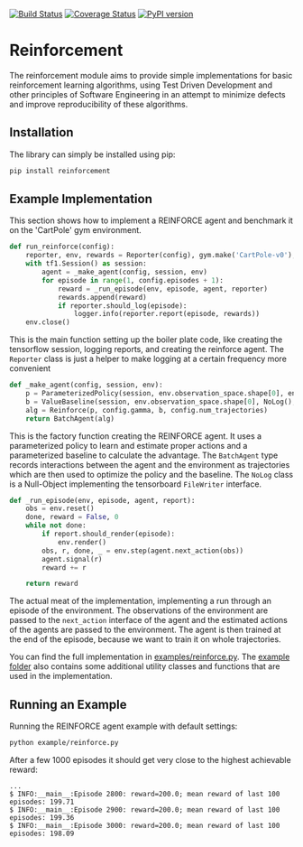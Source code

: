 [![Build Status](https://travis-ci.org/SwamyDev/reinforcement.svg?branch=master)](https://travis-ci.org/SwamyDev/reinforcement) [![Coverage Status](https://coveralls.io/repos/github/SwamyDev/reinforcement/badge.svg?branch=master)](https://coveralls.io/github/SwamyDev/reinforcement?branch=master) [![PyPI version](https://badge.fury.io/py/reinforcement.svg)](https://badge.fury.io/py/reinforcement)

# Reinforcement
The reinforcement module aims to provide simple implementations for basic reinforcement learning algorithms, using Test Driven Development and other principles of Software Engineering in an attempt to minimize defects and improve reproducibility of these algorithms.

## Installation
The library can simply be installed using pip:
```bash
pip install reinforcement
```

## Example Implementation
This section shows how to implement a REINFORCE agent and benchmark it on the 'CartPole' gym environment.

[embedmd]:# (example/reinforce.py python /def run_reinforce/ /env.close\(\)/)
```python
def run_reinforce(config):
    reporter, env, rewards = Reporter(config), gym.make('CartPole-v0'), []
    with tf1.Session() as session:
        agent = _make_agent(config, session, env)
        for episode in range(1, config.episodes + 1):
            reward = _run_episode(env, episode, agent, reporter)
            rewards.append(reward)
            if reporter.should_log(episode):
                logger.info(reporter.report(episode, rewards))
    env.close()
```
This is the main function setting up the boiler plate code, like creating the tensorflow session, logging reports, and creating the reinforce agent. The `Reporter` class is just a helper to make logging at a certain frequency more convenient

[embedmd]:# (example/reinforce.py python /def _make_agent/ /return BatchAgent\(alg\)/)
```python
def _make_agent(config, session, env):
    p = ParameterizedPolicy(session, env.observation_space.shape[0], env.action_space.n, NoLog(), config.lr_policy)
    b = ValueBaseline(session, env.observation_space.shape[0], NoLog(), config.lr_baseline)
    alg = Reinforce(p, config.gamma, b, config.num_trajectories)
    return BatchAgent(alg)
```

This is the factory function creating the REINFORCE agent. It uses a parameterized policy to learn and estimate proper actions and a parameterized baseline to calculate the advantage. The `BatchAgent` type records interactions between the agent and the environment as trajectories which are then used to optimize the policy and the baseline. The `NoLog` class is a Null-Object implementing the tensorboard `FileWriter` interface.

[embedmd]:# (example/reinforce.py python /def _run_episode/ /return reward/)
```python
def _run_episode(env, episode, agent, report):
    obs = env.reset()
    done, reward = False, 0
    while not done:
        if report.should_render(episode):
            env.render()
        obs, r, done, _ = env.step(agent.next_action(obs))
        agent.signal(r)
        reward += r

    return reward
```

The actual meat of the implementation, implementing a run through an episode of the environment. The observations of the environment are passed to the `next_action` interface of the agent and the estimated actions of the agents are passed to the environment. The agent is then trained at the end of the episode, because we want to train it on whole trajectories.

You can find the full implementation in [examples/reinforce.py](example/reinforce.py). The [example folder](example/) also contains some additional utility classes and functions that are used in the implementation.

## Running an Example
Running the REINFORCE agent example with default settings:
```bash
python example/reinforce.py
```

After a few 1000 episodes it should get very close to the highest achievable reward:
```
...
$ INFO:__main__:Episode 2800: reward=200.0; mean reward of last 100 episodes: 199.71
$ INFO:__main__:Episode 2900: reward=200.0; mean reward of last 100 episodes: 199.36
$ INFO:__main__:Episode 3000: reward=200.0; mean reward of last 100 episodes: 198.09
```
